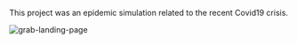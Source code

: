This project was an epidemic simulation related to the recent Covid19 crisis.

![grab-landing-page](https://github.com/BenDuh/epidemic-simulation/blob/master/sources/infection.gif)
